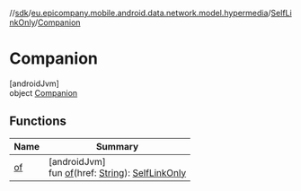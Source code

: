 //[sdk](../../../../index.md)/[eu.epicompany.mobile.android.data.network.model.hypermedia](../../index.md)/[SelfLinkOnly](../index.md)/[Companion](index.md)

# Companion

[androidJvm]\
object [Companion](index.md)

## Functions

| Name | Summary |
|---|---|
| [of](of.md) | [androidJvm]<br>fun [of](of.md)(href: [String](https://kotlinlang.org/api/latest/jvm/stdlib/kotlin/-string/index.html)): [SelfLinkOnly](../index.md) |
